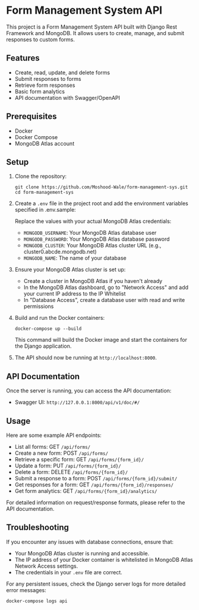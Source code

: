 # Form Management System API

This project is a Form Management System API built with Django Rest Framework and MongoDB. It allows users to create, manage, and submit responses to custom forms.

## Features

- Create, read, update, and delete forms
- Submit responses to forms
- Retrieve form responses
- Basic form analytics
- API documentation with Swagger/OpenAPI

## Prerequisites

- Docker
- Docker Compose
- MongoDB Atlas account

## Setup

1. Clone the repository:
   ```
   git clone https://github.com/Moshood-Wale/form-management-sys.git
   cd form-management-sys
   ```

2. Create a `.env` file in the project root and add the environment variables specified in .env.sample:

   Replace the values with your actual MongoDB Atlas credentials:
   - `MONGODB_USERNAME`: Your MongoDB Atlas database user
   - `MONGODB_PASSWORD`: Your MongoDB Atlas database password
   - `MONGODB_CLUSTER`: Your MongoDB Atlas cluster URL (e.g., cluster0.abcde.mongodb.net)
   - `MONGODB_NAME`: The name of your database

3. Ensure your MongoDB Atlas cluster is set up:
   - Create a cluster in MongoDB Atlas if you haven't already
   - In the MongoDB Atlas dashboard, go to "Network Access" and add your current IP address to the IP Whitelist
   - In "Database Access", create a database user with read and write permissions

4. Build and run the Docker containers:
   ```
   docker-compose up --build
   ```

   This command will build the Docker image and start the containers for the Django application.

5. The API should now be running at `http://localhost:8000`.

## API Documentation

Once the server is running, you can access the API documentation:

- Swagger UI: `http://127.0.0.1:8000/api/v1/doc/#/`

## Usage

Here are some example API endpoints:

- List all forms: GET `/api/forms/`
- Create a new form: POST `/api/forms/`
- Retrieve a specific form: GET `/api/forms/{form_id}/`
- Update a form: PUT `/api/forms/{form_id}/`
- Delete a form: DELETE `/api/forms/{form_id}/`
- Submit a response to a form: POST `/api/forms/{form_id}/submit/`
- Get responses for a form: GET `/api/forms/{form_id}/responses/`
- Get form analytics: GET `/api/forms/{form_id}/analytics/`

For detailed information on request/response formats, please refer to the API documentation.

## Troubleshooting

If you encounter any issues with database connections, ensure that:
- Your MongoDB Atlas cluster is running and accessible.
- The IP address of your Docker container is whitelisted in MongoDB Atlas Network Access settings.
- The credentials in your `.env` file are correct.

For any persistent issues, check the Django server logs for more detailed error messages:
```
docker-compose logs api
```